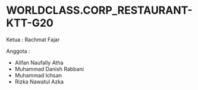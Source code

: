 # WORLDCLASS.CORP_RESTAURANT-KTT-G20

Ketua : Rachmat Fajar

Anggota :
- Alifan Naufally Atha
- Muhammad Danish Rabbani
- Muhammad Ichsan
- Rizka Nawatul Azka

